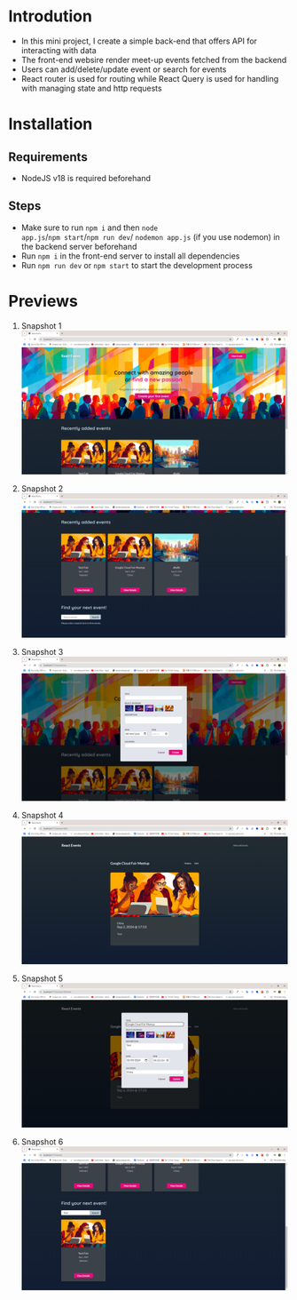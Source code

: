 # Introdution

- In this mini project, I create a simple back-end that offers API for interacting with data
- The front-end websire render meet-up events fetched from the backend
- Users can add/delete/update event or search for events
- React router is used for routing while React Query is used for handling with managing state and http requests

# Installation

## Requirements

- NodeJS v18 is required beforehand

## Steps

- Make sure to run <code>npm i</code> and then <code>node app.js</code>/<code>npm start</code>/<code>npm run dev</code>/ <code>nodemon app.js</code> (if you use nodemon) in the backend server beforehand
- Run <code>npm i</code> in the front-end server to install all dependencies
- Run <code>npm run dev</code> or <code>npm start</code> to start the development process

# Previews

1.  Snapshot 1
    <img src='./previews/pv1.png' alt='Snapshot 1'>

2.  Snapshot 2
    <img src='./previews/pv2.png' alt='Snapshot 2'>

3.  Snapshot 3
    <img src='./previews/pv3.png' alt='Snapshot 3'>

4.  Snapshot 4
    <img src='./previews/pv4.png' alt='Snapshot 4'>

5.  Snapshot 5
    <img src='./previews/pv5.png' alt='Snapshot 5'>

6.  Snapshot 6
    <img src='./previews/pv6.png' alt='Snapshot 6'>
